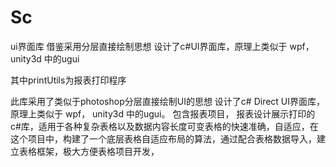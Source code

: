 # Sc
ui界面库 借鉴采用分层直接绘制思想 设计了c#UI界面库，原理上类似于 wpf， unity3d 中的ugui

其中printUtils为报表打印程序

此库采用了类似于photoshop分层直接绘制UI的思想 设计了c# Direct UI界面库，原理上类似于 wpf， unity3d 中的ugui。 包含报表项目， 报表设计展示打印的c#库，适用于各种复杂表格以及数据内容长度可变表格的快速准确，自适应，在这个项目中，构建了一个底层表格自适应布局的算法，通过配合表格数据导入，建立表格框架，极大方便表格项目开发，
